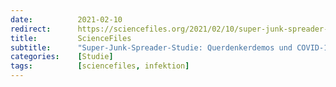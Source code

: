 ```yaml
---
date:          2021-02-10
redirect:      https://sciencefiles.org/2021/02/10/super-junk-spreader-studie-querdenkerdemos-und-covid-19-erkrankungen-sind-nicht-kausal/
title:         ScienceFiles
subtitle:      "Super-Junk-Spreader-Studie: Querdenkerdemos und COVID-19 Erkrankungen sind nicht kausal"
categories:    [Studie]
tags:          [sciencefiles, infektion]
---
```

